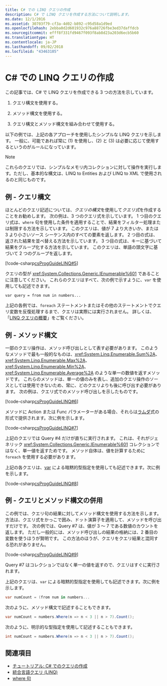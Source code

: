 ```yaml
---
title: C# での LINQ クエリの作成
description: C# で LINQ クエリを作成する方法について説明します。
ms.date: 12/1/2016
ms.assetid: 30703f79-cf3a-4d02-b892-c95d58a1d9ed
ms.openlocfilehash: 2ebba0d2d601932c976a88726fbe3ed37daffdcb
ms.sourcegitcommit: efff8f331fd9467f093f8ab8d23a203d6ecb5b60
ms.translationtype: HT
ms.contentlocale: ja-JP
ms.lasthandoff: 09/02/2018
ms.locfileid: "43463105"
---
```

# <a name="write-linq-queries-in-c"></a>C# での LINQ クエリの作成 #

この記事では、C# で LINQ クエリを作成できる 3 つの方法を示しています。

1. クエリ構文を使用する。

2. メソッド構文を使用する。

3. クエリ構文とメソッド構文を組み合わせて使用する。

以下の例では、上記の各アプローチを使用したシンプルな LINQ クエリを示します。 一般に、可能であれば常に (1) を使用し、(2) と (3) は必要に応じて使用するというのがルールになっています。

> [!NOTE]
> これらのクエリでは、シンプルなメモリ内コレクションに対して操作を実行します。ただし、基本的な構文は、LINQ to Entities および LINQ to XML で使用されるのと同じものです。

## <a name="example---query-syntax"></a>例 - クエリ構文

ほとんどのクエリ記述については、*クエリの構文*を使用して*クエリ式*を作成することをお勧めします。 次の例は、3 つのクエリ式を示しています。 1 つ目のクエリ式は、`where` 句を使用した条件を適用することで、結果をフィルター処理または制限する方法を示しています。 このクエリは、値が 7 より大きいか、または 3 より小さいソース シーケンス内のすべての要素を返します。 2 つ目の式は、返された結果を並べ替える方法を示しています。 3 つ目の式は、キーに基づいて結果をグループ化する方法を示しています。 このクエリは、単語の頭文字に基づいて 2 つのグループを返します。

[!code-csharp[csProgGuideLINQ#5](~/samples/snippets/csharp/concepts/linq/how-to-write-linq-queries_1.cs)]

クエリの型が <xref:System.Collections.Generic.IEnumerable%601> であることに注意してください。 これらのクエリはすべて、次の例で示すように、`var` を使用しても記述できます。

`var query = from num in numbers...`

上記の各例では、`foreach` ステートメントまたはその他のステートメントでクエリ変数を反復処理するまで、クエリは実際には実行されません。 詳しくは、「[LINQ クエリの概要](../programming-guide/concepts/linq/introduction-to-linq-queries.md)」をご覧ください。

## <a name="example---method-syntax"></a>例 - メソッド構文

一部のクエリ操作は、メソッド呼び出しとして表す必要があります。 このようなメソッドで最も一般的なものは、<xref:System.Linq.Enumerable.Sum%2A>、<xref:System.Linq.Enumerable.Max%2A>、<xref:System.Linq.Enumerable.Min%2A>、<xref:System.Linq.Enumerable.Average%2A> のような単一の数値を返すメソッドです。 これらのメソッドは、単一の値のみを表し、追加のクエリ操作のソースとしては使用できないため、常に、どのクエリよりも後に呼び出す必要があります。 次の例は、クエリ式でのメソッド呼び出しを示したものです。

[!code-csharp[csProgGuideLINQ#6](~/samples/snippets/csharp/concepts/linq/how-to-write-linq-queries_2.cs)]

メソッドに Action または Func パラメーターがある場合、それらは[ラムダ](../programming-guide/statements-expressions-operators/lambda-expressions.md)式の形式で提供されます。次に例を示します。

[!code-csharp[csProgGuideLINQ#7](~/samples/snippets/csharp/concepts/linq/how-to-write-linq-queries_3.cs)]

上記のクエリでは Query #4 だけが直ちに実行されます。 これは、それがジェネリック <xref:System.Collections.Generic.IEnumerable%601> コレクションではなく、単一値を返すためです。 メソッド自体は、値を計算するために `foreach` を使用する必要があります。

上記の各クエリは、[var](../language-reference/keywords/var.md) による暗黙的型指定を使用しても記述できます。次に例を示します。

[!code-csharp[csProgGuideLINQ#8](~/samples/snippets/csharp/concepts/linq/how-to-write-linq-queries_4.cs)]

## <a name="example---mixed-query-and-method-syntax"></a>例 - クエリとメソッド構文の併用

この例では、クエリ句の結果に対してメソッド構文を使用する方法を示します。 方法は、クエリ式をかっこで囲み、ドット演算子を適用して、メソッドを呼び出すだけです。 次の例では、Query #7 は、値が 3 ～ 7 である数値のカウントを返します。 ただし一般的には、メソッド呼び出しの結果の格納には、2 番目の変数を使うほうが賢明です。 この方法のほうが、クエリをクエリ結果と混同する恐れがありません。

[!code-csharp[csProgGuideLINQ#9](~/samples/snippets/csharp/concepts/linq/how-to-write-linq-queries_5.cs)]

Query #7 はコレクションではなく単一の値を返すので、クエリはすぐに実行されます。

上記のクエリは、`var` による暗黙的型指定を使用しても記述できます。次に例を示します。

```csharp
var numCount = (from num in numbers...
```

次のように、メソッド構文で記述することもできます。

```csharp
var numCount = numbers.Where(n => n < 3 || n > 7).Count();
```

次のように、明示的な型指定を使用して記述することもできます。

```csharp
int numCount = numbers.Where(n => n < 3 || n > 7).Count();
```

## <a name="see-also"></a>関連項目

- [チュートリアル: C# でのクエリの作成](../programming-guide/concepts/linq/walkthrough-writing-queries-linq.md)
- [統合言語クエリ (LINQ)](index.md)
- [where 句](../language-reference/keywords/where-clause.md)